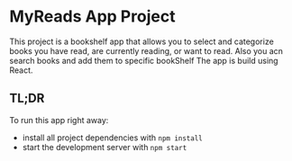 # MyReads App Project

This project is a bookshelf app that allows you to select and categorize books you have read, are currently reading, or want to read. Also you acn search books and add them to specific bookShelf The app is build using React.

## TL;DR

To run this app right away:

* install all project dependencies with `npm install`
* start the development server with `npm start`
